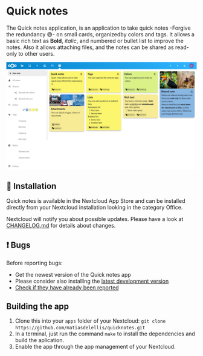 # Quick notes

The Quick notes application, is an application to take quick notes -Forgive the
redundancy :sweat_smile:- on small cards, organizedby colors and tags. It allows
a basic rich text as **Bold**, *italic*, and numbered or bullet list to improve
the notes. Also it allows attaching files, and the notes can be shared as
read-only to other users.

![Screenshot of Quick notes](/doc/quicknotes-grid-view.jpeg "App screenshot")

## :rocket: Installation

Quick notes is available in the Nextcloud App Store and can be installed
directly from your Nextcloud installation looking in the category Office.

Nextcloud will notify you about possible updates. Please have a look at
[CHANGELOG.md](CHANGELOG.md) for details about changes.

## :exclamation: Bugs

Before reporting bugs:

* Get the newest version of the Quick notes app
* Please consider also installing the [latest development version](https://github.com/matiasdelellis/quicknotes.git)
* [Check if they have already been reported](https://github.com/matiasdelellis/quicknotes/issues)

## Building the app

1. Clone this into your `apps` folder of your Nextcloud: `git clone https://github.com/matiasdelellis/quicknotes.git`
2. In a terminal, just run the command `make` to install the dependencies and build the aplication.
3. Enable the app through the app management of your Nextcloud.